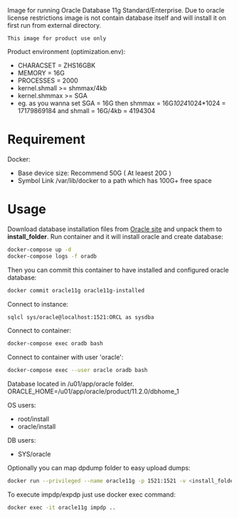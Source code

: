 Image for running Oracle Database 11g Standard/Enterprise. Due to oracle license restrictions image is not contain database itself and will install it on first run from external directory.


``This image for product use only``

Product environment (optimization.env):
* CHARACSET = ZHS16GBK
* MEMORY = 16G
* PROCESSES = 2000
* kernel.shmall >= shmmax/4kb
* kernel.shmmax >= SGA
* eg. as you wanna set SGA = 16G then shmmax = 16G*1024*1024*1024 = 17179869184 and shmall = 16G/4kb = 4194304

# Requirement

Docker:
* Base device size: Recommend 50G ( At leaest 20G )
* Symbol Link /var/lib/docker to a path which has 100G+ free space

# Usage
Download database installation files from [Oracle site](http://www.oracle.com/technetwork/database/in-memory/downloads/index.html) and unpack them to **install_folder**.
Run container and it will install oracle and create database:

```sh
docker-compose up -d
docker-compose logs -f oradb
```
Then you can commit this container to have installed and configured oracle database:
```sh
docker commit oracle11g oracle11g-installed
```

Connect to instance:
```sh
sqlcl sys/oracle@localhost:1521:ORCL as sysdba
```

Connect to container:
```sh
docker-compose exec oradb bash
```

Connect to container with user 'oracle':
```sh
docker-compose exec --user oracle oradb bash
```

Database located in /u01/app/oracle folder.
ORACLE_HOME=/u01/app/oracle/product/11.2.0/dbhome_1

OS users:
* root/install
* oracle/install

DB users:
* SYS/oracle

Optionally you can map dpdump folder to easy upload dumps:
```sh
docker run --privileged --name oracle11g -p 1521:1521 -v <install_folder>:/install -v <local_dpdump>:/opt/oracle/dpdump jaspeen/oracle-11g
```
To execute impdp/expdp just use docker exec command:
```sh
docker exec -it oracle11g impdp ..
```
